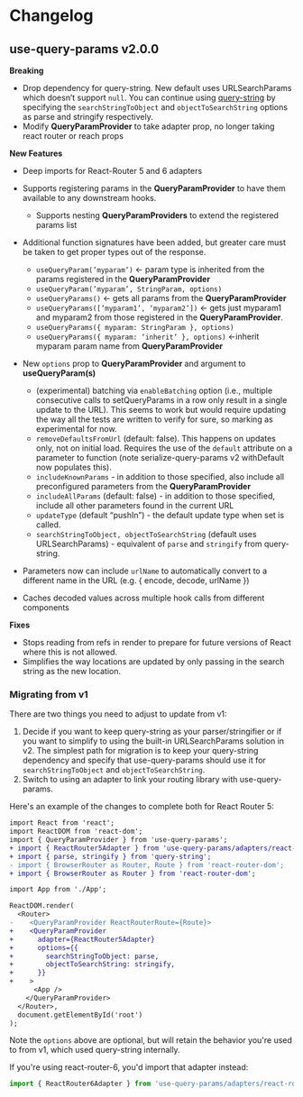 # Changelog

## use-query-params v2.0.0

**Breaking**

- Drop dependency for query-string. New default uses URLSearchParams which doesn’t support `null`. You can continue using [query-string](https://github.com/sindresorhus/query-string) by specifying the `searchStringToObject` and `objectToSearchString` options as parse and stringify respectively.
- Modify **QueryParamProvider** to take adapter prop, no longer taking react router or reach props

**New Features**

- Deep imports for React-Router 5 and 6 adapters
- Supports registering params in the **QueryParamProvider** to have them available to any downstream hooks.
    - Supports nesting **QueryParamProviders** to extend the registered params list
- Additional function signatures have been added, but greater care must be taken to get proper types out of the response.
    - `useQueryParam(’myparam’)` ← param type is inherited from the params registered in the **QueryParamProvider**
    - `useQueryParam(’myparam’, StringParam, options)`
    - `useQueryParams()` ← gets all params from the **QueryParamProvider**
    - `useQueryParams([’myparam1’, ‘myparam2’])` ← gets just myparam1 and myparam2 from those registered in the **QueryParamProvider**.
    - `useQueryParams({ myparam: StringParam }, options)`
    - `useQueryParams({ myparam: ‘inherit’ }, options)` ←inherit myparam param name from **QueryParamProvider**

- New `options` prop to **QueryParamProvider** and argument to **useQueryParam(s)**
    - (experimental) batching via `enableBatching` option (i.e., multiple consecutive calls to setQueryParams in a row only result in a single update to the URL). This seems to work but would require updating the way all the tests are written to verify for sure, so marking as experimental for now.
    - `removeDefaultsFromUrl` (default: false). This happens on updates only, not on initial load. Requires the use of the `default` attribute on a parameter to function (note serialize-query-params v2 withDefault now populates this). 
    - `includeKnownParams` -  in addition to those specified, also include all preconfigured parameters from the **QueryParamProvider**
    - `includeAllParams` (default: false) - in addition to those specified, include all other parameters found in the current URL
    - `updateType` (default “pushIn”) - the default update type when set is called.
    - `searchStringToObject, objectToSearchString` (default uses URLSearchParams) - equivalent of `parse` and `stringify` from query-string.
- Parameters now can include `urlName` to automatically convert to a different name in the URL (e.g. { encode, decode, urlName })
- Caches decoded values across multiple hook calls from different components

**Fixes**

- Stops reading from refs in render to prepare for future versions of React where this is not allowed.
- Simplifies the way locations are updated by only passing in the search string as the new location.

### Migrating from v1

There are two things you need to adjust to update from v1:

1. Decide if you want to keep query-string as your parser/stringifier or if you want to simplify to using the built-in URLSearchParams solution in v2. The simplest path for migration is to keep your query-string dependency and specify that use-query-params should use it for `searchStringToObject` and `objectToSearchString`. 
2. Switch to using an adapter to link your routing library with use-query-params.

Here's an example of the changes to complete both for React Router 5:

```diff
import React from 'react';
import ReactDOM from 'react-dom';
import { QueryParamProvider } from 'use-query-params';
+ import { ReactRouter5Adapter } from 'use-query-params/adapters/react-router-5';
+ import { parse, stringify } from 'query-string';
- import { BrowserRouter as Router, Route } from 'react-router-dom';
+ import { BrowserRouter as Router } from 'react-router-dom';

import App from './App';

ReactDOM.render(
  <Router>
-    <QueryParamProvider ReactRouterRoute={Route}>
+    <QueryParamProvider
+      adapter={ReactRouter5Adapter}
+      options={{
+        searchStringToObject: parse,
+        objectToSearchString: stringify,
+      }}
+    >
      <App />
    </QueryParamProvider>
  </Router>,
  document.getElementById('root')
);
```

Note the `options` above are optional, but will retain the behavior you're used to from v1, which used query-string internally.

If you're using react-router-6, you'd import that adapter instead:

```js
import { ReactRouter6Adapter } from 'use-query-params/adapters/react-router-6';
```


